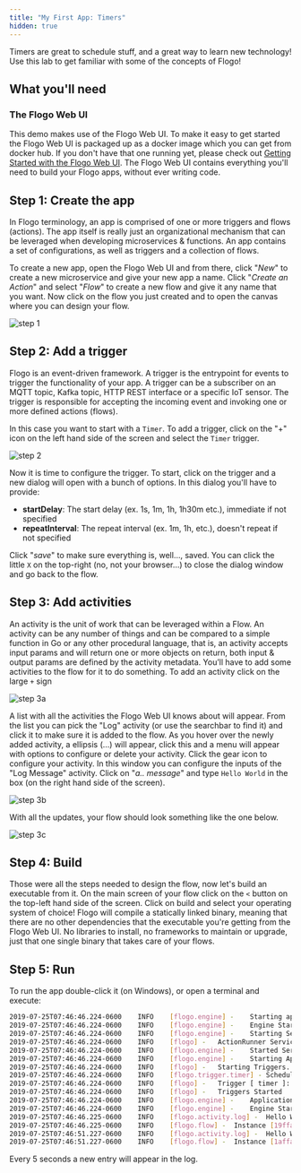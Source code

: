 ```yaml
---
title: "My First App: Timers"
hidden: true
---
```


Timers are great to schedule stuff, and a great way to learn new technology! Use this lab to get familiar with some of the concepts of Flogo!

## What you'll need

### The Flogo Web UI

This demo makes use of the Flogo Web UI. To make it easy to get started the Flogo Web UI is packaged up as a docker image which you can get from docker hub. If you don't have that one running yet, please check out [Getting Started with the Flogo Web UI](../../getting-started/getting-started-webui/). The Flogo Web UI contains everything you'll need to build your Flogo apps, without ever writing code.

## Step 1: Create the app

In Flogo terminology, an app is comprised of one or more triggers and flows (actions). The app itself is really just an organizational mechanism that can be leveraged when developing microservices & functions. An app contains a set of configurations, as well as triggers and a collection of flows.

To create a new app, open the Flogo Web UI and from there, click "_New_" to create a new microservice and give your new app a name. Click "_Create an Action_" and select "_Flow_" to create a new flow and give it any name that you want. Now click on the flow you just created and to open the canvas where you can design your flow.

![step 1](../../images/labs/timers/step1.png)

## Step 2: Add a trigger

Flogo is an event-driven framework. A trigger is the entrypoint for events to trigger the functionality of your app. A trigger can be a subscriber on an MQTT topic, Kafka topic, HTTP REST interface or a specific IoT sensor. The trigger is responsible for accepting the incoming event and invoking one or more defined actions (flows).

In this case you want to start with a `Timer`. To add a trigger, click on the "+" icon on the left hand side of the screen and select the `Timer` trigger.

![step 2](../../images/labs/timers/step2.png)

Now it is time to configure the trigger. To start, click on the trigger and a new dialog will open with a bunch of options. In this dialog you'll have to provide:

* **startDelay**: The start delay (ex. 1s, 1m, 1h, 1h30m etc.), immediate if not specified
* **repeatInterval**: The repeat interval (ex. 1m, 1h, etc.), doesn't repeat if not specified

Click "_save_" to make sure everything is, well…, saved. You can click the little `X` on the top-right (no, not your browser…) to close the dialog window and go back to the flow.

## Step 3: Add activities

An activity is the unit of work that can be leveraged within a Flow. An activity can be any number of things and can be compared to a simple function in Go or any other procedural language, that is, an activity accepts input params and will return one or more objects on return, both input & output params are defined by the activity metadata. You’ll have to add some activities to the flow for it to do something. To add an activity click on the large `+` sign

![step 3a](../../images/labs/timers/step3a.png)

A list with all the activities the Flogo Web UI knows about will appear. From the list you can pick the "Log" activity (or use the searchbar to find it) and click it to make sure it is added to the flow. As you hover over the newly added activity, a ellipsis (...) will appear, click this and a menu will appear with options to configure or delete your activity. Click the gear icon to configure your activity. In this window you can configure the inputs of the "Log Message" activity. Click on "_a.. message_" and type `Hello World` in the box (on the right hand side of the screen).

![step 3b](../../images/labs/timers/step3b.png)

With all the updates, your flow should look something like the one below.

![step 3c](../../images/labs/timers/step3c.png)

## Step 4: Build

Those were all the steps needed to design the flow, now let's build an executable from it. On the main screen of your flow click on the `<` button on the top-left hand side of the screen. Click on build and select your operating system of choice! Flogo will compile a statically linked binary, meaning that there are no other dependencies that the executable you're getting from the Flogo Web UI. No libraries to install, no frameworks to maintain or upgrade, just that one single binary that takes care of your flows.

## Step 5: Run

To run the app double-click it (on Windows), or open a terminal and execute:

```bash
2019-07-25T07:46:46.224-0600	INFO	[flogo.engine] -	Starting app [ app-build ] with version [ 0.0.1 ]
2019-07-25T07:46:46.224-0600	INFO	[flogo.engine] -	Engine Starting...
2019-07-25T07:46:46.224-0600	INFO	[flogo.engine] -	Starting Services...
2019-07-25T07:46:46.224-0600	INFO	[flogo] -	ActionRunner Service: Started
2019-07-25T07:46:46.224-0600	INFO	[flogo.engine] -	Started Services
2019-07-25T07:46:46.224-0600	INFO	[flogo.engine] -	Starting Application...
2019-07-25T07:46:46.224-0600	INFO	[flogo] -	Starting Triggers...
2019-07-25T07:46:46.224-0600	INFO	[flogo.trigger.timer] -	Scheduling a repeating timer
2019-07-25T07:46:46.224-0600	INFO	[flogo] -	Trigger [ timer ]: Started
2019-07-25T07:46:46.224-0600	INFO	[flogo] -	Triggers Started
2019-07-25T07:46:46.224-0600	INFO	[flogo.engine] -	Application Started
2019-07-25T07:46:46.224-0600	INFO	[flogo.engine] -	Engine Started
2019-07-25T07:46:46.225-0600	INFO	[flogo.activity.log] -	Hello World
2019-07-25T07:46:46.225-0600	INFO	[flogo.flow] -	Instance [19ffa126322448d04fee092d29a7ce7b] Done
2019-07-25T07:46:51.227-0600	INFO	[flogo.activity.log] -	Hello World
2019-07-25T07:46:51.227-0600	INFO	[flogo.flow] -	Instance [1affa126322448d04fee092d29a7ce7b] Done
```

Every 5 seconds a new entry will appear in the log.
